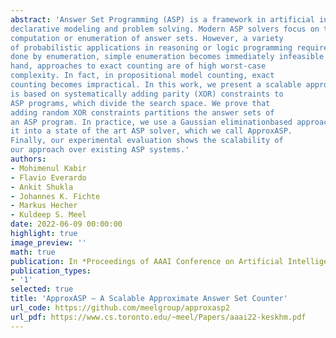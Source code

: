 ```yaml
---
abstract: 'Answer Set Programming (ASP) is a framework in artificial intelligence and knowledge representation for 
declarative modeling and problem solving. Modern ASP solvers focus on the
computation or enumeration of answer sets. However, a variety
of probabilistic applications in reasoning or logic programming require counting answer sets. While counting can be
done by enumeration, simple enumeration becomes immediately infeasible if the number of solutions is high. On the other
hand, approaches to exact counting are of high worst-case
complexity. In fact, in propositional model counting, exact
counting becomes impractical. In this work, we present a scalable approach to approximate counting for ASP. Our approach
is based on systematically adding parity (XOR) constraints to
ASP programs, which divide the search space. We prove that
adding random XOR constraints partitions the answer sets of
an ASP program. In practice, we use a Gaussian eliminationbased approach by lifting ideas from SAT to ASP and integrate
it into a state of the art ASP solver, which we call ApproxASP.
Finally, our experimental evaluation shows the scalability of
our approach over existing ASP systems.'
authors:
- Mohimenul Kabir
- Flavio Everardo
- Ankit Shukla
- Johannes K. Fichte
- Markus Hecher
- Kuldeep S. Meel
date: 2022-06-09 00:00:00
highlight: true
image_preview: ''
math: true
publication: In *Proceedings of AAAI Conference on Artificial Intelligence (AAAI)*
publication_types:
- '1'
selected: true
title: 'ApproxASP – A Scalable Approximate Answer Set Counter'
url_code: https://github.com/meelgroup/approxasp2
url_pdf: https://www.cs.toronto.edu/~meel/Papers/aaai22-keskhm.pdf
---
```


